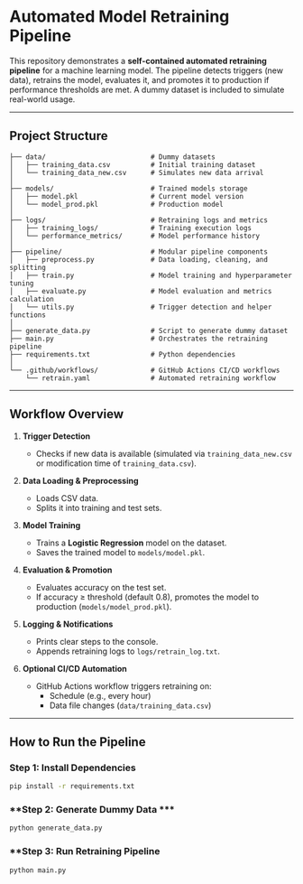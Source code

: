 # Automated Model Retraining Pipeline

This repository demonstrates a **self-contained automated retraining pipeline** for a machine learning model. The pipeline detects triggers (new data), retrains the model, evaluates it, and promotes it to production if performance thresholds are met. A dummy dataset is included to simulate real-world usage.

---

## **Project Structure**

```retraining_pipeline/
├── data/                          # Dummy datasets
│   ├── training_data.csv          # Initial training dataset
│   └── training_data_new.csv      # Simulates new data arrival
│
├── models/                        # Trained models storage
│   ├── model.pkl                  # Current model version
│   └── model_prod.pkl             # Production model
│
├── logs/                          # Retraining logs and metrics
│   ├── training_logs/             # Training execution logs
│   └── performance_metrics/       # Model performance history
│
├── pipeline/                      # Modular pipeline components
│   ├── preprocess.py              # Data loading, cleaning, and splitting
│   ├── train.py                   # Model training and hyperparameter tuning
│   ├── evaluate.py                # Model evaluation and metrics calculation
│   └── utils.py                   # Trigger detection and helper functions
│
├── generate_data.py               # Script to generate dummy dataset
├── main.py                        # Orchestrates the retraining pipeline
├── requirements.txt               # Python dependencies
│
└── .github/workflows/             # GitHub Actions CI/CD workflows
    └── retrain.yaml               # Automated retraining workflow
```
---

## **Workflow Overview**

1. **Trigger Detection**  
   - Checks if new data is available (simulated via `training_data_new.csv` or modification time of `training_data.csv`).

2. **Data Loading & Preprocessing**  
   - Loads CSV data.
   - Splits it into training and test sets.

3. **Model Training**  
   - Trains a **Logistic Regression** model on the dataset.
   - Saves the trained model to `models/model.pkl`.

4. **Evaluation & Promotion**  
   - Evaluates accuracy on the test set.
   - If accuracy ≥ threshold (default 0.8), promotes the model to production (`models/model_prod.pkl`).

5. **Logging & Notifications**  
   - Prints clear steps to the console.
   - Appends retraining logs to `logs/retrain_log.txt`.

6. **Optional CI/CD Automation**  
   - GitHub Actions workflow triggers retraining on:
     - Schedule (e.g., every hour)
     - Data file changes (`data/training_data.csv`)

---

## **How to Run the Pipeline**

### **Step 1: Install Dependencies**

```bash
pip install -r requirements.txt 
```

### **Step 2: Generate Dummy Data ***
```bash
python generate_data.py
```

### **Step 3: Run Retraining Pipeline

```bash
python main.py
```






